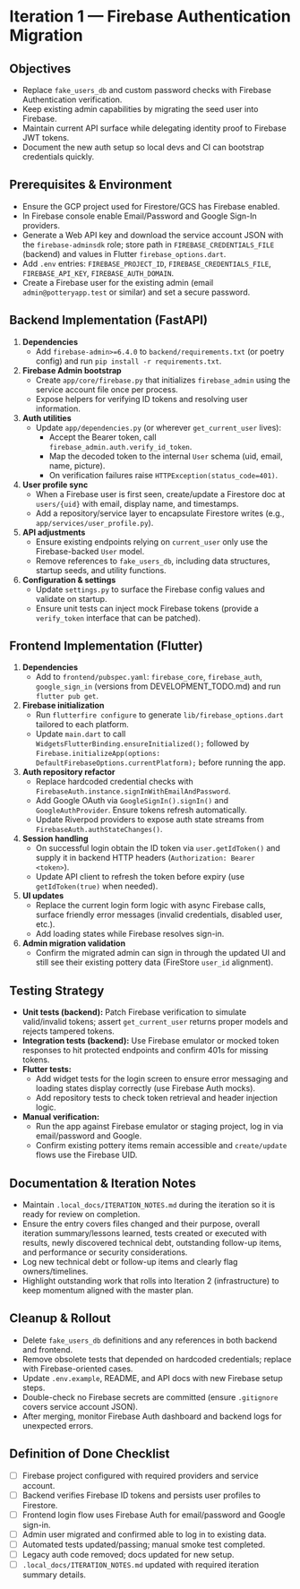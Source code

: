 # Iteration 1 — Firebase Authentication Migration

## Objectives
- Replace `fake_users_db` and custom password checks with Firebase Authentication verification.
- Keep existing admin capabilities by migrating the seed user into Firebase.
- Maintain current API surface while delegating identity proof to Firebase JWT tokens.
- Document the new auth setup so local devs and CI can bootstrap credentials quickly.

## Prerequisites & Environment
- Ensure the GCP project used for Firestore/GCS has Firebase enabled.
- In Firebase console enable Email/Password and Google Sign-In providers.
- Generate a Web API key and download the service account JSON with the `firebase-adminsdk` role; store path in `FIREBASE_CREDENTIALS_FILE` (backend) and values in Flutter `firebase_options.dart`.
- Add `.env` entries: `FIREBASE_PROJECT_ID`, `FIREBASE_CREDENTIALS_FILE`, `FIREBASE_API_KEY`, `FIREBASE_AUTH_DOMAIN`.
- Create a Firebase user for the existing admin (email `admin@potteryapp.test` or similar) and set a secure password.

## Backend Implementation (FastAPI)
1. **Dependencies**
   - Add `firebase-admin>=6.4.0` to `backend/requirements.txt` (or poetry config) and run `pip install -r requirements.txt`.
2. **Firebase Admin bootstrap**
   - Create `app/core/firebase.py` that initializes `firebase_admin` using the service account file once per process.
   - Expose helpers for verifying ID tokens and resolving user information.
3. **Auth utilities**
   - Update `app/dependencies.py` (or wherever `get_current_user` lives):
     - Accept the Bearer token, call `firebase_admin.auth.verify_id_token`.
     - Map the decoded token to the internal `User` schema (uid, email, name, picture).
     - On verification failures raise `HTTPException(status_code=401)`.
4. **User profile sync**
   - When a Firebase user is first seen, create/update a Firestore doc at `users/{uid}` with email, display name, and timestamps.
   - Add a repository/service layer to encapsulate Firestore writes (e.g., `app/services/user_profile.py`).
5. **API adjustments**
   - Ensure existing endpoints relying on `current_user` only use the Firebase-backed `User` model.
   - Remove references to `fake_users_db`, including data structures, startup seeds, and utility functions.
6. **Configuration & settings**
   - Update `settings.py` to surface the Firebase config values and validate on startup.
   - Ensure unit tests can inject mock Firebase tokens (provide a `verify_token` interface that can be patched).

## Frontend Implementation (Flutter)
1. **Dependencies**
   - Add to `frontend/pubspec.yaml`: `firebase_core`, `firebase_auth`, `google_sign_in` (versions from DEVELOPMENT_TODO.md) and run `flutter pub get`.
2. **Firebase initialization**
   - Run `flutterfire configure` to generate `lib/firebase_options.dart` tailored to each platform.
   - Update `main.dart` to call `WidgetsFlutterBinding.ensureInitialized();` followed by `Firebase.initializeApp(options: DefaultFirebaseOptions.currentPlatform);` before running the app.
3. **Auth repository refactor**
   - Replace hardcoded credential checks with `FirebaseAuth.instance.signInWithEmailAndPassword`.
   - Add Google OAuth via `GoogleSignIn().signIn()` and `GoogleAuthProvider`. Ensure tokens refresh automatically.
   - Update Riverpod providers to expose auth state streams from `FirebaseAuth.authStateChanges()`.
4. **Session handling**
   - On successful login obtain the ID token via `user.getIdToken()` and supply it in backend HTTP headers (`Authorization: Bearer <token>`).
   - Update API client to refresh the token before expiry (use `getIdToken(true)` when needed).
5. **UI updates**
   - Replace the current login form logic with async Firebase calls, surface friendly error messages (invalid credentials, disabled user, etc.).
   - Add loading states while Firebase resolves sign-in.
6. **Admin migration validation**
   - Confirm the migrated admin can sign in through the updated UI and still see their existing pottery data (FireStore `user_id` alignment).

## Testing Strategy
- **Unit tests (backend):** Patch Firebase verification to simulate valid/invalid tokens; assert `get_current_user` returns proper models and rejects tampered tokens.
- **Integration tests (backend):** Use Firebase emulator or mocked token responses to hit protected endpoints and confirm 401s for missing tokens.
- **Flutter tests:**
  - Add widget tests for the login screen to ensure error messaging and loading states display correctly (use Firebase Auth mocks).
  - Add repository tests to check token retrieval and header injection logic.
- **Manual verification:**
  - Run the app against Firebase emulator or staging project, log in via email/password and Google.
  - Confirm existing pottery items remain accessible and `create/update` flows use the Firebase UID.

## Documentation & Iteration Notes
- Maintain `.local_docs/ITERATION_NOTES.md` during the iteration so it is ready for review on completion.
- Ensure the entry covers files changed and their purpose, overall iteration summary/lessons learned, tests created or executed with results, newly discovered technical debt, outstanding follow-up items, and performance or security considerations.
- Log new technical debt or follow-up items and clearly flag owners/timelines.
- Highlight outstanding work that rolls into Iteration 2 (infrastructure) to keep momentum aligned with the master plan.

## Cleanup & Rollout
- Delete `fake_users_db` definitions and any references in both backend and frontend.
- Remove obsolete tests that depended on hardcoded credentials; replace with Firebase-oriented cases.
- Update `.env.example`, README, and API docs with new Firebase setup steps.
- Double-check no Firebase secrets are committed (ensure `.gitignore` covers service account JSON).
- After merging, monitor Firebase Auth dashboard and backend logs for unexpected errors.

## Definition of Done Checklist
- [ ] Firebase project configured with required providers and service account.
- [ ] Backend verifies Firebase ID tokens and persists user profiles to Firestore.
- [ ] Frontend login flow uses Firebase Auth for email/password and Google sign-in.
- [ ] Admin user migrated and confirmed able to log in to existing data.
- [ ] Automated tests updated/passing; manual smoke test completed.
- [ ] Legacy auth code removed; docs updated for new setup.
- [ ] `.local_docs/ITERATION_NOTES.md` updated with required iteration summary details.
